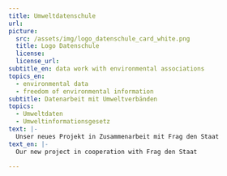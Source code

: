 ```yaml
---
title: Umweltdatenschule
url:
picture:
  src: /assets/img/logo_datenschule_card_white.png
  title: Logo Datenschule
  license:
  license_url:
subtitle_en: data work with environmental associations
topics_en:
  - environmental data
  - freedom of environmental information
subtitle: Datenarbeit mit Umweltverbänden
topics:
  - Umweltdaten
  - Umweltinformationsgesetz
text: |-
  Unser neues Projekt in Zusammenarbeit mit Frag den Staat
text_en: |-
  Our new project in cooperation with Frag den Staat

---
```

